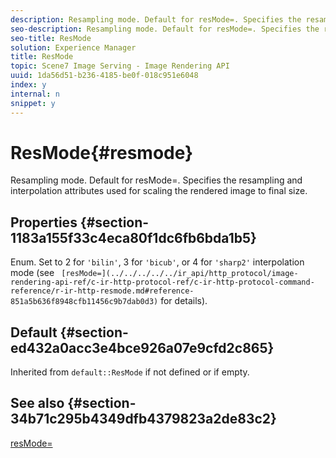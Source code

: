 ```yaml
---
description: Resampling mode. Default for resMode=. Specifies the resampling and interpolation attributes used for scaling the rendered image to final size.
seo-description: Resampling mode. Default for resMode=. Specifies the resampling and interpolation attributes used for scaling the rendered image to final size.
seo-title: ResMode
solution: Experience Manager
title: ResMode
topic: Scene7 Image Serving - Image Rendering API
uuid: 1da56d51-b236-4185-be0f-018c951e6048
index: y
internal: n
snippet: y
---
```


# ResMode{#resmode}

Resampling mode. Default for resMode=. Specifies the resampling and interpolation attributes used for scaling the rendered image to final size.

## Properties {#section-1183a155f33c4eca80f1dc6fb6bda1b5}

Enum. Set to 2 for `'bilin'`, 3 for `'bicub'`, or 4 for `'sharp2'` interpolation mode (see ` [resMode=](../../../../../ir_api/http_protocol/image-rendering-api-ref/c-ir-http-protocol-ref/c-ir-http-protocol-command-reference/r-ir-http-resmode.md#reference-851a5b636f8948cfb11456c9b7dab0d3)` for details).

## Default {#section-ed432a0acc3e4bce926a07e9cfd2c865}

Inherited from `default::ResMode` if not defined or if empty.

## See also {#section-34b71c295b4349dfb4379823a2de83c2}

[resMode=](../../../../../ir_api/http_protocol/image-rendering-api-ref/c-ir-http-protocol-ref/c-ir-http-protocol-command-reference/r-ir-http-resmode.md#reference-851a5b636f8948cfb11456c9b7dab0d3) 
